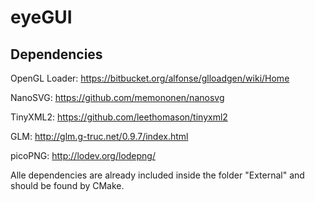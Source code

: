 # eyeGUI

## Dependencies
OpenGL Loader: https://bitbucket.org/alfonse/glloadgen/wiki/Home

NanoSVG: https://github.com/memononen/nanosvg

TinyXML2: https://github.com/leethomason/tinyxml2

GLM: http://glm.g-truc.net/0.9.7/index.html

picoPNG: http://lodev.org/lodepng/

Alle dependencies are already included inside the folder "External" and should be found by CMake.
